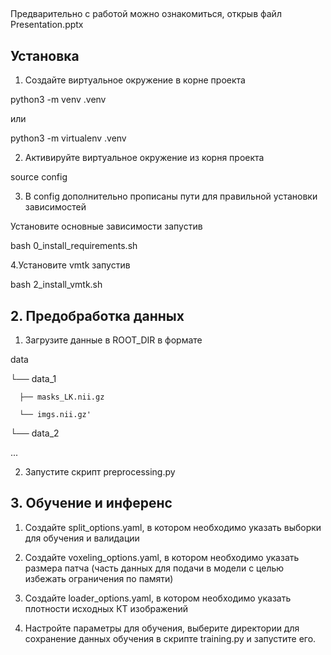 ##
Предварительно с работой можно ознакомиться, открыв файл Presentation.pptx

## Установка

1. Создайте виртуальное окружение в корне проекта

python3 -m venv .venv

или

python3 -m virtualenv .venv

2. Активируйте виртуальное окружение из корня проекта

source config

3. В config дополнительно прописаны пути для правильной установки зависимостей

Установите основные зависимости запустив

bash 0_install_requirements.sh

4.Установите vmtk запустив

bash 2_install_vmtk.sh



## 2. Предобработка данных

1. Загрузите данные в ROOT_DIR в формате

data

└── data_1

      ├── masks_LK.nii.gz

      └── imgs.nii.gz'

└── data_2

...


2. Запустите скрипт preprocessing.py


## 3. Обучение и инференс


1. Создайте split_options.yaml, в котором необходимо указать выборки для обучения и валидации


2. Создайте voxeling_options.yaml, в котором необходимо указать размера патча (часть данных для подачи в модели с целью избежать ограничения по памяти)


3. Создайте loader_options.yaml, в котором необходимо указать плотности исходных КТ изображений


4. Настройте параметры для обучения, выберите директории для сохранение данных обучения в скрипте training.py и запустите его.
